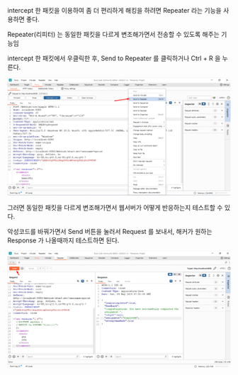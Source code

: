 
intercept 한 패킷을 이용하여 좀 더 편리하게 해킹을 하려면 Repeater 라는 기능을 사용하면 좋다.

Repeater(리피터) 는 동일한 패킷을 다르게 변조해가면서 전송할 수 있도록 해주는 기능임

intercept 한 패킷에서 우클릭한 후, Send to Repeater 를 클릭하거나 Ctrl + R 을 누른다.

![](1.Manuals/1.Toolings/WebProxy/images/burp_manual_windows/burp_send_to_repeater.png)

그러면 동일한 패킷을 다르게 변조해가면서 웹서버가 어떻게 반응하는지 테스트할 수 있다.

악성코드를 바꿔가면서 Send 버튼을 눌러서 Request 를 보내서, 해커가 원하는 Response 가 나올때까지 테스트하면 된다.

![](1.Manuals/1.Toolings/WebProxy/images/burp_manual_windows/burp_send_btn.png)